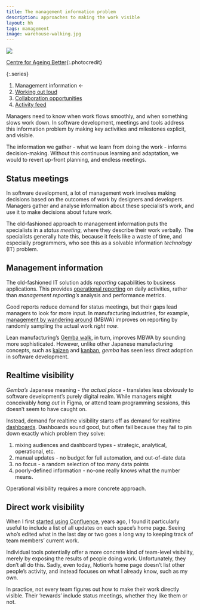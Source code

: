 ```yaml
---
title: The management information problem
description: approaches to making the work visible
layout: hh
tags: management
image: warehouse-walking.jpg
---
```


![](warehouse-walking.jpg)

[Centre for Ageing Better](https://unsplash.com/photos/ZlOlRnWk8zU){:.photocredit}

{:.series}
1. Management information ←
2. [Working out loud](work-out-loud)
3. [Collaboration opportunities](collaboration-opportunities)
4. [Activity feed](activity-feed)

Managers need to know when work flows smoothly, and when something slows work down.
In software development, meetings and tools address this information problem
by making key activities and milestones explicit, and visible.

The information we gather - what we learn from doing the work - informs decision-making.
Without this continuous learning and adaptation,
we would to revert up-front planning, and endless meetings.

## Status meetings

In software development, a lot of management work involves making decisions based on the outcomes of work by designers and developers.
Managers gather and analyse information about these specialist’s work,
and use it to make decisions about future work.

The old-fashioned approach to management information puts the specialists in a _status meeting_,
where they describe their work verbally.
The specialists generally hate this, because it feels like a waste of time,
and especially programmers, who see this as a solvable information _technology_ (IT) problem.

## Management information

The old-fashioned IT solution adds _reporting_ capabilities to business applications.
This provides [operational reporting](https://en.wikipedia.org/wiki/Operational_reporting) on daily activities, 
rather than _management reporting’s_ analysis and performance metrics.

Good reports reduce demand for status meetings, but their gaps lead managers to look for more input.
In manufacturing industries, for example,
[management by wandering around](https://en.wikipedia.org/wiki/Management_by_wandering_around)
(MBWA) improves on reporting by randomly sampling the actual work _right now_.

Lean manufacturing’s [Gemba walk](https://en.wikipedia.org/wiki/Gemba#Gemba_walk), in turn,
improves MBWA by sounding more sophisticated.
However, unlike other Japanese manufacturing concepts,
such as [kaizen](https://en.wikipedia.org/wiki/Kaizen) and [kanban](https://en.wikipedia.org/wiki/Kanban),
_gemba_ has seen less direct adoption in software development.

## Realtime visibility

_Gemba’s_ Japanese meaning - _the actual place_ - translates less obviously to software development’s purely digital realm.
While managers might conceivably _hang out_ in Figma, or attend team programming sessions,
this doesn’t seem to have caught on.

Instead, demand for realtime visibility starts off as demand for realtime
[dashboards](https://en.wikipedia.org/wiki/Dashboard_(computing)).
Dashboards sound good, but often fail because they fail to pin down exactly which problem they solve:

1. mixing audiences and dashboard types - strategic, analytical, operational, etc.
2. manual updates - no budget for full automation, and out-of-date data
3. no focus - a random selection of too many data points
4. poorly-defined information - no-one really knows what the number means.

Operational visibility requires a more concrete approach.

## Direct work visibility

When I first 
[started using Confluence](https://blog.lunatech.com/posts/2006-12-04-wiki-my-word-processor), years ago,
I found it particularly useful to include a list of all updates on each space’s home page.
Seeing who’s edited what in the last day or two goes a long way to keeping track of team members’ current work.

Individual tools potentially offer a more concrete kind of team-level visibility,
merely by exposing the results of people doing work.
Unfortunately, they don’t all do this.
Sadly, even today, Notion’s home page doesn’t list other people’s activity,
and instead focuses on what I already know, such as my own.

In practice, not every team figures out how to make their work directly visible.
Their ‘rewards’ include status meetings, whether they like them or not.